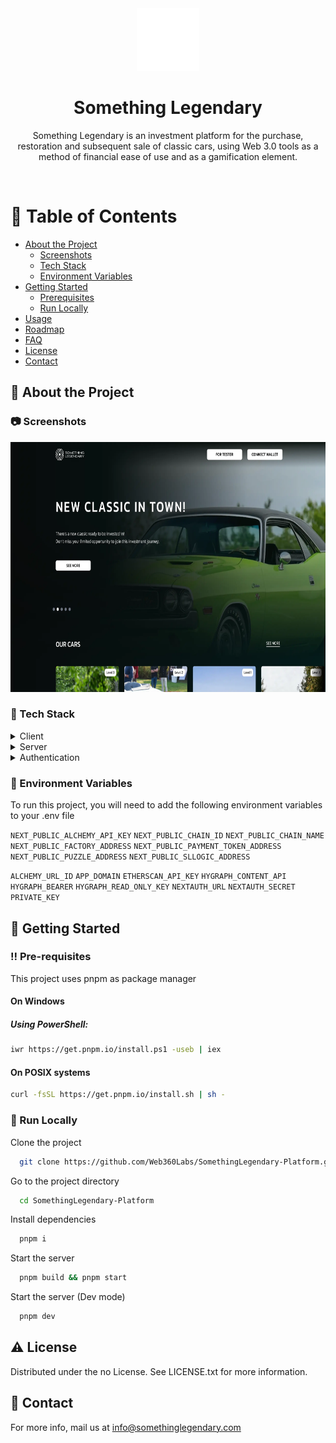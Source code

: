 <div align="center">

  <img src="public/logo-mini-white.svg" alt="logo" width="100" height="auto" />
  <h1>Something Legendary</h1>
  
  <p>
    Something Legendary is an investment platform for the purchase, restoration and subsequent sale of classic cars, using Web 3.0 tools as a method of financial ease of use and as a gamification element.
  </p>
  
</div>

<br />

<!-- Table of Contents -->

# :notebook_with_decorative_cover: Table of Contents

- [About the Project](#star2-about-the-project)
  - [Screenshots](#camera-screenshots)
  - [Tech Stack](#space_invader-tech-stack)
  - [Environment Variables](#key-environment-variables)
- [Getting Started](#toolbox-getting-started)
  - [Prerequisites](#bangbang-prerequisites)
  - [Run Locally](#running-run-locally)
- [Usage](#eyes-usage)
- [Roadmap](#compass-roadmap)
- [FAQ](#grey_question-faq)
- [License](#warning-license)
- [Contact](#handshake-contact)

<!-- About the Project -->

## :star2: About the Project

<!-- Screenshots -->

### :camera: Screenshots

<div align="center"> 
  <img width="680" height="400" src="public/screenshots/screenshot-home.webp" alt="screenshot" />
</div>

<!-- TechStack -->

### :space_invader: Tech Stack

<details>
  <summary>Client</summary>
  <ul>
    <li><a href="https://www.typescriptlang.org/">Typescript</a></li>
    <li><a href="https://nextjs.org/">Next.js</a></li>
    <li><a href="https://reactjs.org/">React.js</a></li>
    <li><a href="https://tailwindcss.com/">TailwindCSS</a></li>
    <li><a href="https://headlessui.com/">HeadlessUI</a></li>
    <li><a href="https://hardhat.org/">HardHat</a></li>
    <li><a href="https://wagmi.sh/">WAGMI</a></li>
    <li><a href="https://ethers.org/">ethers</a></li>
    <li><a href="https://photoswipe.com/">PhotoSwipe</a></li>
    <li><a href="https://swiperjs.com/">Swiper</a></li>

  </ul>
</details>

<details>
  <summary>Server</summary>
  <ul>
    <li><a href="https://www.typescriptlang.org/">Typescript</a></li>   
    <li><a href="https://www.hygraph.com/">Hygraph</a></li>
    <li><a href="https://github.com/jasonkuhrt/graphql-request/">graphql-request</a></li>

  </ul>
</details>

<details>
  <summary>Authentication</summary>
  <ul>
    <li><a href="https://github.com/nextauthjs/next-auth/">NextAuth.js</a></li>   
    <li><a href="https://login.xyz/">SIWE</a></li>
  </ul>
</details>

<!-- Env Variables -->

### :key: Environment Variables

To run this project, you will need to add the following environment variables to your .env file

`NEXT_PUBLIC_ALCHEMY_API_KEY`
`NEXT_PUBLIC_CHAIN_ID`
`NEXT_PUBLIC_CHAIN_NAME`
`NEXT_PUBLIC_FACTORY_ADDRESS`
`NEXT_PUBLIC_PAYMENT_TOKEN_ADDRESS`
`NEXT_PUBLIC_PUZZLE_ADDRESS`
`NEXT_PUBLIC_SLLOGIC_ADDRESS`

`ALCHEMY_URL_ID`
`APP_DOMAIN`
`ETHERSCAN_API_KEY`
`HYGRAPH_CONTENT_API`
`HYGRAPH_BEARER`
`HYGRAPH_READ_ONLY_KEY`
`NEXTAUTH_URL`
`NEXTAUTH_SECRET`
`PRIVATE_KEY`

<!-- Getting Started -->

## :toolbox: Getting Started

<!-- Prerequisites -->

### :bangbang: Pre-requisites

This project uses pnpm as package manager

#### On Windows

##### Using PowerShell:

```bash
iwr https://get.pnpm.io/install.ps1 -useb | iex
```

#### On POSIX systems

```bash
curl -fsSL https://get.pnpm.io/install.sh | sh -
```

<!-- Run Locally -->

### :running: Run Locally

Clone the project

```bash
  git clone https://github.com/Web360Labs/SomethingLegendary-Platform.git
```

Go to the project directory

```bash
  cd SomethingLegendary-Platform
```

Install dependencies

```bash
  pnpm i
```

Start the server

```bash
  pnpm build && pnpm start
```

Start the server (Dev mode)

```bash
  pnpm dev
```

<!-- License -->

## :warning: License

Distributed under the no License. See LICENSE.txt for more information.

<!-- Contact -->

## :handshake: Contact

For more info, mail us at info@somethinglegendary.com
